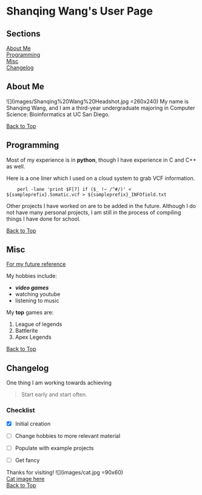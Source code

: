 # Shanqing Wang's User Page
## Sections
[About Me](#about-me)  
[Programming](#programming)  
[Misc](#misc)  
[Changelog](#changelog)  

## About Me
![](images/Shanqing%20Wang%20Headshot.jpg =260x240)
My name is Shanqing Wang, and I am a third-year undergraduate majoring in Computer Science: Bioinformatics at UC San Diego.  


[Back to Top](#shanqing-wangs-user-page)
## Programming
Most of my experience is in **python**, though I have experience in C and C++ as well.  

Here is a one liner which I used on a cloud system to grab VCF information.  
```
    perl -lane 'print $F[7] if ($_ !~ /^#/)' < ${sampleprefix}.Somatic.vcf > ${sampleprefix}_INFOfield.txt
```

Other projects I have worked on are to be added in the future. Although I do not have many personal projects, I am still in the process of compiling things I have done for school.

[Back to Top](#shanqing-wangs-user-page)
## Misc

[For my future reference](https://docs.github.com/en/github/writing-on-github/basic-writing-and-formatting-syntax)



My hobbies include:
- ***video games***
- watching youtube
- listening to music

My **top** games are:
1. League of legends
2. Battlerite
3. Apex Legends

[Back to Top](#shanqing-wangs-user-page)
## Changelog
One thing I am working towards achieving  
> Start early and start often.

### Checklist
- [x] Initial creation
- [ ] Change hobbies to more relevant material
- [ ] Populate with example projects
- [ ] Get fancy


Thanks for visiting!
![](images/cat.jpg =90x60)  
[Cat image here](images/cat.jpg)  
[Back to Top](#shanqing-wangs-user-page)  
